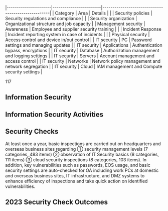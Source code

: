 |----------------------|------------------------|----------------------------------------------------|
| Category             | Area                   | Details                                            |
|                      | Security policies      | Security regulations and compliance                |
|                      | Security  organization | Organizational structure and job  capacity         |
| Management  security | Awareness              | Employee and supplier security  training           |
|                      | Incident  Response     | Incident reporting system in case of  incidents    |
|                      | Physical  security     | Access control and device in/out  control          |
| IT security          | PC                     | Password settings and managing  updates            |
| IT security          | Applications           | Authentication bypass, encryptions                 |
| IT security          | Database               | Authorization management and  logging settings     |
| IT security          | Servers                | Account management and access  control             |
| IT security          | Networks               | Network policy management and  network segregation |
| IT security          | Cloud                  | IAM management and Compute  security settings      |

117

## **Information Security**

## **Information Security Activities**

## **Security Checks**

At least once a year, basic inspections are carried out on headquarters and overseas business sites regarding ① security management levels (7 categories, 483 items) ② observation of IT Security basics (8 categories, 111 items) ③ cloud security inspections (8 categories, 103 items). In addition, key vulnerabilities such as passwords, EOS usage, and basic security settings are auto-checked for OA including work PCs at domestic and overseas business sites, IT infrastructure, and DMZ systems to enhance efficiency of inspections and take quick action on identified vulnerabilities.

## **2023 Security Check Outcomes**